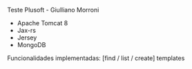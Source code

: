 
Teste Plusoft - Giulliano Morroni

- Apache Tomcat 8
- Jax-rs
- Jersey
- MongoDB


Funcionalidades implementadas: [find / list / create] templates

